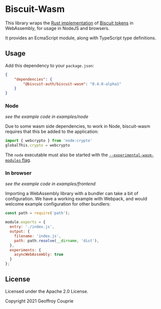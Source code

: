 # Biscuit-Wasm

This library wraps the [Rust implementation](https://github.com/biscuit-auth) of [Biscuit tokens](https://www.biscuitsec.org) in WebAssembly, for usage in NodeJS and browsers.

It provides an EcmaScript module, along with TypeScript type definitions.

## Usage

Add this dependency to your `package.json`:

```json
{
    "dependencies": {
        "@biscuit-auth/biscuit-wasm": "0.4.0-alpha1"
    }
}
```

### Node

*see the example code in examples/node*

Due to some wasm side dependencies, to work in Node, biscuit-wasm requires that this be added to the application:

```javascript
import { webcrypto } from 'node:crypto'
globalThis.crypto = webcrypto
```

The `node` executable must also be started with the [`--experimental-wasm-modules` flag](https://nodejs.org/api/esm.html#wasm-modules).

### In browser

*see the example code in examples/frontend*

Importing a WebAssembly library with a bundler can take a bit of configuration. We have a working example with
Webpack, and would welcome example configuration for other bundlers:

```javascript
const path = require('path');

module.exports = {
  entry: './index.js',
  output: {
    filename: 'index.js',
    path: path.resolve(__dirname, 'dist'),
  },
  experiments: {
    asyncWebAssembly: true
  }
};
```

## License

Licensed under the Apache 2.0 License.

Copyright 2021 Geoffroy Couprie

